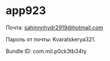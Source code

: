 # app923

Почта: sahinnnhydr2919@hotmail.com


Пароль от почты: Kvaratskerya321.


Bundle ID: com.mil.p0ck3tb34ty
